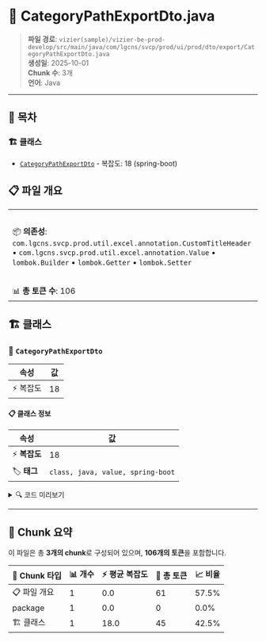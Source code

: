 # 📄 CategoryPathExportDto.java

> **파일 경로**: `vizier(sample)/vizier-be-prod-develop/src/main/java/com/lgcns/svcp/prod/ui/prod/dto/export/CategoryPathExportDto.java`  
> **생성일**: 2025-10-01  
> **Chunk 수**: 3개  
> **언어**: Java
---

## 📑 목차

### 🏗️ 클래스
- [`CategoryPathExportDto`](#class-categorypathexportdto) - 복잡도: 18 (spring-boot)

## 📋 파일 개요

| | |
|--|--|
| 📦 **의존성**: `com.lgcns.svcp.prod.util.excel.annotation.CustomTitleHeader` • `com.lgcns.svcp.prod.util.excel.annotation.Value` • `lombok.Builder` • `lombok.Getter` • `lombok.Setter` | ⚡ **총 복잡도**: 18 |
| 📊 **총 토큰 수**: 106 |  |



## 🏗️ 클래스

### <a id="class-categorypathexportdto"></a>🎯 `CategoryPathExportDto`

| 속성 | 값 |
|------|----|
| ⚡ 복잡도 | 18 |



#### 📋 클래스 정보

| 속성 | 값 |
|------|----|
| ⚡ **복잡도** | 18 || 📍 **라인 범위** | 14-14 |
| 🏷️ **태그** | `class, java, value, spring-boot` || 🏗️ **프레임워크** | `spring-boot` |

<details>
<summary>🔍 코드 미리보기</summary>

```java
public class CategoryPathExportDto {
	
	@Value(name ="category.offers.excel.index")
	private Integer index;
	
	@Value(name ="category.offers.excel.level1")
	private String level1;
	
	@Value(name ="category.offers.excel.level2")
	private String level2;
	
	@Value(name ="category.offers.excel.level3")
	private String level3;
	
	@Value(name ="category.offers.excel.level4")
	private String level4;
	
	@Value(name ="category.offers.excel.level5")
	private String level5;
	
	@Value(name ="category.offers.excel.offercode")
	private String offerCd;
	
	@Value(name ="category.offers.excel.offername")
	private String offerNm;

}...
```

**Chunk 정보**
- 🆔 **ID**: `321afedf6394`
- 📍 **라인**: 14-14
- 📊 **토큰**: 45
- 🏷️ **태그**: `class, java, value, spring-boot`

</details>

---





## 🧩 Chunk 요약

이 파일은 총 **3개의 chunk**로 구성되어 있으며, **106개의 토큰**을 포함합니다.

| 🧩 Chunk 타입 | 📊 개수 | ⚡ 평균 복잡도 | 📝 총 토큰 | 📈 비율 |
|---------------|--------|-------------|----------|--------|
| 📋 파일 개요 | 1 | 0.0 | 61 | 57.5% |
| package | 1 | 0.0 | 0 | 0.0% |
| 🏗️ 클래스 | 1 | 18.0 | 45 | 42.5% |

